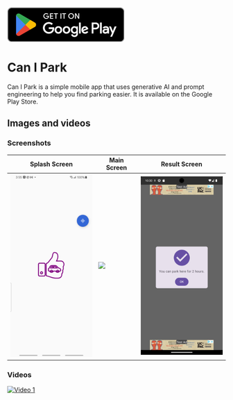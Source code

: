 <a href="https://play.google.com/store/apps/details?id=com.rdugue.canipark">
  <img alt="Android app on Google Play"
       src="/shared/src/commonMain/resources/play_badge.png" />
</a>

# Can I Park
Can I Park is a simple mobile app that uses generative AI and prompt engineering to help you find 
parking easier. It is available on the Google Play Store.
## Images and videos
### Screenshots
| Splash Screen | Main Screen | Result Screen |
| --- | --- | --- |
| <img src="/shared/src/commonMain/resources/splash_screen.png" width="200"> | <img src="/shared/src/commonMain/resources/main_screen.png" width="200"> | <img src="/shared/src/commonMain/resources/result_screen.png" width="200"> |
### Videos
[![Video 1](/images/screenshots/video_1.png)](https://www.youtube.com/watch?v=3Q3z1vz3J8k)
